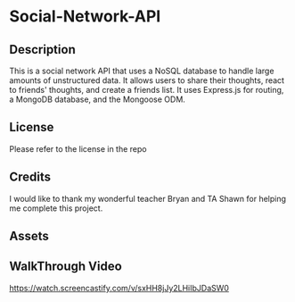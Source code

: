 # Social-Network-API

## Description

This is a social network API that uses a NoSQL database to handle large amounts of unstructured data. It allows users to share their thoughts, react to friends' thoughts, and create a friends list. It uses Express.js for routing, a MongoDB database, and the Mongoose ODM.


## License

Please refer to the license in the repo

## Credits

I would like to thank my wonderful teacher Bryan and TA Shawn for helping me complete this project.

## Assets

## WalkThrough Video 

https://watch.screencastify.com/v/sxHH8jJy2LHiIbJDaSW0



